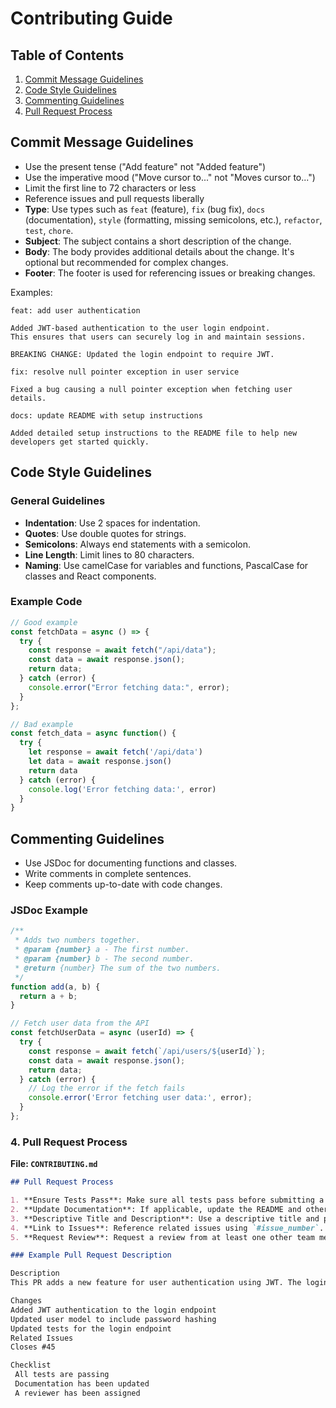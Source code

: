 # Contributing Guide

## Table of Contents
1. [Commit Message Guidelines](#commit-message-guidelines)
2. [Code Style Guidelines](#code-style-guidelines)
3. [Commenting Guidelines](#commenting-guidelines)
4. [Pull Request Process](#pull-request-process)

## Commit Message Guidelines
- Use the present tense ("Add feature" not "Added feature")
- Use the imperative mood ("Move cursor to..." not "Moves cursor to...")
- Limit the first line to 72 characters or less
- Reference issues and pull requests liberally
- **Type**: Use types such as `feat` (feature), `fix` (bug fix), `docs` (documentation), `style` (formatting, missing semicolons, etc.), `refactor`, `test`, `chore`.
- **Subject**: The subject contains a short description of the change.
- **Body**: The body provides additional details about the change. It's optional but recommended for complex changes.
- **Footer**: The footer is used for referencing issues or breaking changes.

Examples:
```
feat: add user authentication

Added JWT-based authentication to the user login endpoint.
This ensures that users can securely log in and maintain sessions.

BREAKING CHANGE: Updated the login endpoint to require JWT.
```

```
fix: resolve null pointer exception in user service

Fixed a bug causing a null pointer exception when fetching user details.
```

```
docs: update README with setup instructions

Added detailed setup instructions to the README file to help new developers get started quickly.
```


## Code Style Guidelines

### General Guidelines
- **Indentation**: Use 2 spaces for indentation.
- **Quotes**: Use double quotes for strings.
- **Semicolons**: Always end statements with a semicolon.
- **Line Length**: Limit lines to 80 characters.
- **Naming**: Use camelCase for variables and functions, PascalCase for classes and React components.

### Example Code

```javascript
// Good example
const fetchData = async () => {
  try {
    const response = await fetch("/api/data");
    const data = await response.json();
    return data;
  } catch (error) {
    console.error("Error fetching data:", error);
  }
};

// Bad example
const fetch_data = async function() {
  try {
    let response = await fetch('/api/data')
    let data = await response.json()
    return data
  } catch (error) {
    console.log('Error fetching data:', error)
  }
}
```


## Commenting Guidelines

- Use JSDoc for documenting functions and classes.
- Write comments in complete sentences.
- Keep comments up-to-date with code changes.

### JSDoc Example

```javascript
/**
 * Adds two numbers together.
 * @param {number} a - The first number.
 * @param {number} b - The second number.
 * @return {number} The sum of the two numbers.
 */
function add(a, b) {
  return a + b;
}

// Fetch user data from the API
const fetchUserData = async (userId) => {
  try {
    const response = await fetch(`/api/users/${userId}`);
    const data = await response.json();
    return data;
  } catch (error) {
    // Log the error if the fetch fails
    console.error('Error fetching user data:', error);
  }
};
```



### 4. Pull Request Process

**File: `CONTRIBUTING.md`**

```markdown
## Pull Request Process

1. **Ensure Tests Pass**: Make sure all tests pass before submitting a pull request.
2. **Update Documentation**: If applicable, update the README and other documentation files with details of the changes.
3. **Descriptive Title and Description**: Use a descriptive title and provide a detailed description of the changes.
4. **Link to Issues**: Reference related issues using `#issue_number`.
5. **Request Review**: Request a review from at least one other team member.

### Example Pull Request Description

Description
This PR adds a new feature for user authentication using JWT. The login endpoint now accepts email and password, and returns a JWT token upon successful authentication.

Changes
Added JWT authentication to the login endpoint
Updated user model to include password hashing
Updated tests for the login endpoint
Related Issues
Closes #45

Checklist
 All tests are passing
 Documentation has been updated
 A reviewer has been assigned
```
